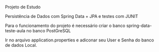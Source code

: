 Projeto de Estudo

Persistência de Dados com Spring Data + JPA e testes com JUNIT

Para o funcionamento do projeto é necessário criar o banco spring-data-teste-aula no banco PostGreSQL

Ir no arquivo application.properties e adiconar seu User e Senha do banco de dados Local.

